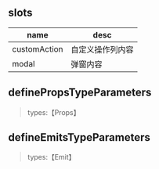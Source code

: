## slots

| name         | desc             |
| ------------ | ---------------- |
| customAction | 自定义操作列内容 |
| modal        | 弹窗内容         |

## definePropsTypeParameters

> types:【Props】

## defineEmitsTypeParameters

> types:【Emit】
